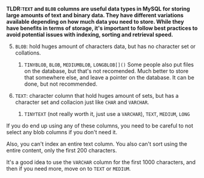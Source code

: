**TLDR:`TEXT` and `BLOB` columns are useful data types in MySQL for storing large amounts of text and binary data. They have different variations available depending on how much data you need to store. While they have benefits in terms of storage, it's important to follow best practices to avoid potential issues with indexing, sorting and retrieval speed.**

5. `BLOB`: hold huges amount of characters data, but has no character set or collations.
	1. `TINYBLOB`, `BLOB`, `MEDIUMBLOB`, `LONGBLOB[]()`
Some people also put files on the database, but that's not recomended. Much better to store that somewhere else, and leave a pointer on the database. It can be done, but not recommended.

6. `TEXT`: character column that hold huges amount of sets, but has a character set and collacion just like `CHAR` and `VARCHAR`.
	1. `TINYTEXT` (not really worth it, just use a `VARCHAR`), `TEXT`, `MEDIUM`, `LONG`


If you do end up using any of these columns, you need to be careful to not select any blob columns if you don't need it.

Also, you can't index an entire text column. You also can't sort using the entire content, only the first 200 characters.

It's a good idea to use the `VARCHAR` column for the first 1000 characters, and then if you need more, move on to `TEXT` or `MEDIUM`.

